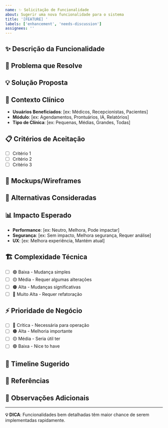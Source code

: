 ```yaml
---
name: ✨ Solicitação de Funcionalidade
about: Sugerir uma nova funcionalidade para o sistema
title: '[FEATURE] '
labels: ['enhancement', 'needs-discussion']
assignees: ''
---
```


## ✨ Descrição da Funcionalidade
<!-- Descreva claramente a funcionalidade desejada -->

## 🎯 Problema que Resolve
<!-- Qual problema esta funcionalidade resolve? -->

## 💡 Solução Proposta
<!-- Descreva como você imagina que esta funcionalidade deveria funcionar -->

## 🏥 Contexto Clínico
- **Usuários Beneficiados**: [ex: Médicos, Recepcionistas, Pacientes]
- **Módulo**: [ex: Agendamentos, Prontuários, IA, Relatórios]
- **Tipo de Clínica**: [ex: Pequenas, Médias, Grandes, Todas]

## 📋 Critérios de Aceitação
<!-- Liste os critérios que devem ser atendidos -->
- [ ] Critério 1
- [ ] Critério 2
- [ ] Critério 3

## 🎨 Mockups/Wireframes
<!-- Se aplicável, adicione mockups ou wireframes -->

## 🔄 Alternativas Consideradas
<!-- Descreva outras soluções que você considerou -->

## 📊 Impacto Esperado
- **Performance**: [ex: Neutro, Melhora, Pode impactar]
- **Segurança**: [ex: Sem impacto, Melhora segurança, Requer análise]
- **UX**: [ex: Melhora experiência, Mantém atual]

## 🏗️ Complexidade Técnica
- [ ] 🟢 Baixa - Mudança simples
- [ ] 🟡 Média - Requer algumas alterações
- [ ] 🟠 Alta - Mudanças significativas
- [ ] 🔴 Muito Alta - Requer refatoração

## ⚡ Prioridade de Negócio
- [ ] 🔴 Crítica - Necessária para operação
- [ ] 🟠 Alta - Melhoria importante
- [ ] 🟡 Média - Seria útil ter
- [ ] 🟢 Baixa - Nice to have

## 📅 Timeline Sugerido
<!-- Quando esta funcionalidade seria útil? -->

## 🔗 Referências
<!-- Links para documentação, exemplos, ou outras referências -->

## 💭 Observações Adicionais
<!-- Qualquer informação adicional relevante -->

---
**💡 DICA**: Funcionalidades bem detalhadas têm maior chance de serem implementadas rapidamente. 